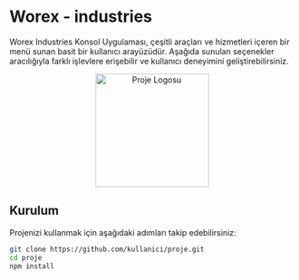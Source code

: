 <!-- Başlık -->
# Worex - industries
<!-- Kısa Açıklama -->
Worex Industries Konsol Uygulaması, çeşitli araçları ve hizmetleri içeren bir menü sunan basit bir kullanıcı arayüzüdür. Aşağıda sunulan seçenekler aracılığıyla farklı işlevlere erişebilir ve kullanıcı deneyimini geliştirebilirsiniz.

<!-- Proje Logosu -->
<p align="center">
  <img src="https://hizliresim.com/oizit5v" alt="Proje Logosu" width="200">
</p>

<!-- Kurulum -->
## Kurulum

Projenizi kullanmak için aşağıdaki adımları takip edebilirsiniz:

```bash
git clone https://github.com/kullanici/proje.git
cd proje
npm install
